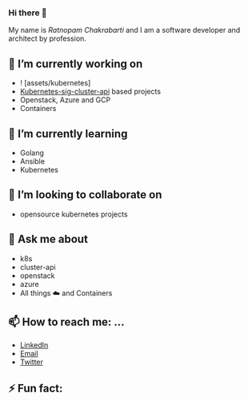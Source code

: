 ### Hi there 👋
My name is *Ratnopam Chakrabarti* and I am a software developer and architect by profession. 
<!--
**eratnch/eratnch** is a ✨ _special_ ✨ repository because its `README.md` (this file) appears on your GitHub profile.
-->


## 🔭 I’m currently working on 
- ! [assets/kubernetes]
- [Kubernetes-sig-cluster-api](https://github.com/kubernetes-sigs/cluster-api) based projects
- Openstack, Azure and GCP
- Containers

## 🌱 I’m currently learning 
- Golang
- Ansible
- Kubernetes

## 👯 I’m looking to collaborate on 
- opensource kubernetes projects

## 💬 Ask me about 
- k8s
- cluster-api
- openstack 
- azure 
- All things :cloud: and Containers

## 📫 How to reach me: ...
- [LinkedIn](https://www.linkedin.com/in/ratnopam-chakrabarti/)
- [Email](ratnopamc@yahoo.com)
- [Twitter](https://twitter.com/ratnopam])

## ⚡ Fun fact:


